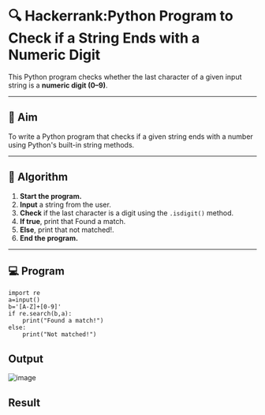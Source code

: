 # 🔍 Hackerrank:Python Program to Check if a String Ends with a Numeric Digit

This Python program checks whether the last character of a given input string is a **numeric digit (0–9)**.

---

## 🎯 Aim

To write a Python program that checks if a given string ends with a number using Python's built-in string methods.

---

## 🧠 Algorithm

1. **Start the program.**
2. **Input** a string from the user.
3. **Check** if the last character is a digit using the `.isdigit()` method.
4. **If true**, print that Found a match.
5. **Else**, print that not matched!.
6. **End the program.**

---

## 💻  Program
```
import re
a=input()
b='[A-Z]+[0-9]'
if re.search(b,a):
    print("Found a match!")
else:
    print("Not matched!")

```

## Output
![image](https://github.com/user-attachments/assets/54da6d07-661e-4b4c-94cc-2f0c3f0605f6)


## Result
